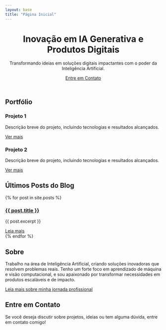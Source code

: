 ```yaml
---
layout: base
title: "Página Inicial"
---
```


<header class="hero">
  <div class="hero-content">
    <h1>Inovação em IA Generativa e Produtos Digitais</h1>
    <p>Transformando ideias em soluções digitais impactantes com o poder da Inteligência Artificial.</p>
    <a href="#contato" class="btn-contact">Entre em Contato</a> <!-- Botão "Entre em Contato" -->
  </div>
</header>

<section class="portfolio">
  <h2>Portfólio</h2>
  <div class="portfolio-items">
    <div class="portfolio-item">
      <h3>Projeto 1</h3>
      <p>Descrição breve do projeto, incluindo tecnologias e resultados alcançados.</p>
      <a href="/portfolio/projeto-1">Ver mais</a>
    </div>
    <div class="portfolio-item">
      <h3>Projeto 2</h3>
      <p>Descrição breve do projeto, incluindo tecnologias e resultados alcançados.</p>
      <a href="/portfolio/projeto-2">Ver mais</a>
    </div>
    <!-- Adicione mais itens de portfólio conforme necessário -->
  </div>
</section>

<section class="blog">
  <h2>Últimos Posts do Blog</h2>
  <div class="posts">
    {% for post in site.posts %}
      <div class="post">
        <h3><a href="{{ post.url | prepend: site.baseurl }}">{{ post.title }}</a></h3>
        <p>{{ post.excerpt }}</p>
        <a href="{{ post.url | prepend: site.baseurl }}" class="read-more">Leia mais</a>
      </div>
    {% endfor %}
  </div>
</section>

<section class="about">
  <h2>Sobre</h2>
  <p>Trabalho na área de Inteligência Artificial, criando soluções inovadoras que resolvem problemas reais. Tenho um forte foco em aprendizado de máquina e visão computacional, e sou apaixonado por transformar necessidades em produtos escaláveis e de impacto.</p>
  <a href="/about">Leia mais sobre minha jornada profissional</a>
</section>

<!-- Seção de Contato (Exemplo) -->
<section id="contato">
  <h2>Entre em Contato</h2>
  <p>Se você deseja discutir sobre projetos, ideias ou tem alguma dúvida, entre em contato comigo!</p>
  <!-- Adicione seu formulário de contato ou detalhes de contato aqui -->
</section>
